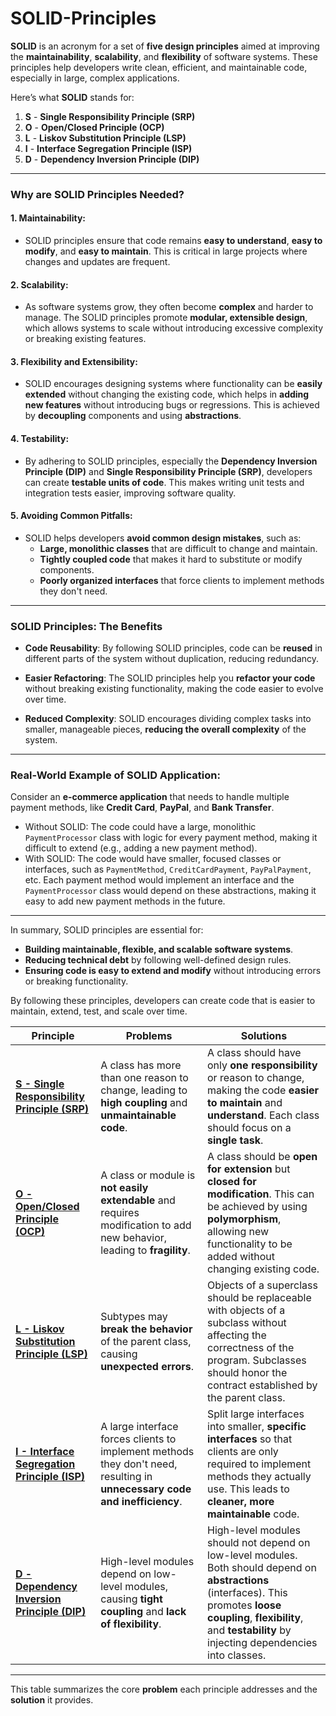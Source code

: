 # SOLID-Principles

**SOLID** is an acronym for a set of **five design principles** aimed at improving the **maintainability**, **scalability**, and **flexibility** of software systems. These principles help developers write clean, efficient, and maintainable code, especially in large, complex applications.

Here’s what **SOLID** stands for:

1. **S** - **Single Responsibility Principle (SRP)**
2. **O** - **Open/Closed Principle (OCP)**
3. **L** - **Liskov Substitution Principle (LSP)**
4. **I** - **Interface Segregation Principle (ISP)**
5. **D** - **Dependency Inversion Principle (DIP)**

---

### Why are SOLID Principles Needed?

#### 1. **Maintainability**:
   - SOLID principles ensure that code remains **easy to understand**, **easy to modify**, and **easy to maintain**. This is critical in large projects where changes and updates are frequent.

#### 2. **Scalability**:
   - As software systems grow, they often become **complex** and harder to manage. The SOLID principles promote **modular, extensible design**, which allows systems to scale without introducing excessive complexity or breaking existing features.

#### 3. **Flexibility and Extensibility**:
   - SOLID encourages designing systems where functionality can be **easily extended** without changing the existing code, which helps in **adding new features** without introducing bugs or regressions. This is achieved by **decoupling** components and using **abstractions**.

#### 4. **Testability**:
   - By adhering to SOLID principles, especially the **Dependency Inversion Principle (DIP)** and **Single Responsibility Principle (SRP)**, developers can create **testable units of code**. This makes writing unit tests and integration tests easier, improving software quality.

#### 5. **Avoiding Common Pitfalls**:
   - SOLID helps developers **avoid common design mistakes**, such as:
     - **Large, monolithic classes** that are difficult to change and maintain.
     - **Tightly coupled code** that makes it hard to substitute or modify components.
     - **Poorly organized interfaces** that force clients to implement methods they don't need.

---

### SOLID Principles: The Benefits

- **Code Reusability**: By following SOLID principles, code can be **reused** in different parts of the system without duplication, reducing redundancy.
  
- **Easier Refactoring**: The SOLID principles help you **refactor your code** without breaking existing functionality, making the code easier to evolve over time.
  
- **Reduced Complexity**: SOLID encourages dividing complex tasks into smaller, manageable pieces, **reducing the overall complexity** of the system.

---

### Real-World Example of SOLID Application:

Consider an **e-commerce application** that needs to handle multiple payment methods, like **Credit Card**, **PayPal**, and **Bank Transfer**.

- Without SOLID: The code could have a large, monolithic `PaymentProcessor` class with logic for every payment method, making it difficult to extend (e.g., adding a new payment method).
- With SOLID: The code would have smaller, focused classes or interfaces, such as `PaymentMethod`, `CreditCardPayment`, `PayPalPayment`, etc. Each payment method would implement an interface and the `PaymentProcessor` class would depend on these abstractions, making it easy to add new payment methods in the future.

---

In summary, SOLID principles are essential for:

- **Building maintainable, flexible, and scalable software systems**.
- **Reducing technical debt** by following well-defined design rules.
- **Ensuring code is easy to extend and modify** without introducing errors or breaking functionality.

By following these principles, developers can create code that is easier to maintain, extend, test, and scale over time.


| **Principle**               | **Problems**                                              | **Solutions**                                         |
|-----------------------------|-----------------------------------------------------------------------|---------------------------------------------------------------------------------|
| **[S - Single Responsibility Principle (SRP)](https://github.com/dharmarajrdr/SOLID-Principles/tree/main/1.%20Single%20Responsibility%20Principle)** | A class has more than one reason to change, leading to **high coupling** and **unmaintainable code**. | A class should have only **one responsibility** or reason to change, making the code **easier to maintain** and **understand**. Each class should focus on a **single task**. |
| **[O - Open/Closed Principle (OCP)](https://github.com/dharmarajrdr/SOLID-Principles/tree/main/2.%20Open-Closed%20Principle)** | A class or module is **not easily extendable** and requires modification to add new behavior, leading to **fragility**. | A class should be **open for extension** but **closed for modification**. This can be achieved by using **polymorphism**, allowing new functionality to be added without changing existing code. |
| **[L - Liskov Substitution Principle (LSP)](https://github.com/dharmarajrdr/SOLID-Principles/tree/main/3.%20Liskov%20Substitution%20Principle)** | Subtypes may **break the behavior** of the parent class, causing **unexpected errors**. | Objects of a superclass should be replaceable with objects of a subclass without affecting the correctness of the program. Subclasses should honor the contract established by the parent class. |
| **[I - Interface Segregation Principle (ISP)](https://github.com/dharmarajrdr/SOLID-Principles/tree/main/4.%20Interface%20Segregation%20Principle)** | A large interface forces clients to implement methods they don't need, resulting in **unnecessary code and inefficiency**. | Split large interfaces into smaller, **specific interfaces** so that clients are only required to implement methods they actually use. This leads to **cleaner, more maintainable** code. |
| **[D - Dependency Inversion Principle (DIP)](https://github.com/dharmarajrdr/SOLID-Principles/tree/main/5.%20Dependency%20Inversion%20Principle)** | High-level modules depend on low-level modules, causing **tight coupling** and **lack of flexibility**. | High-level modules should not depend on low-level modules. Both should depend on **abstractions** (interfaces). This promotes **loose coupling**, **flexibility**, and **testability** by injecting dependencies into classes. |

---

This table summarizes the core **problem** each principle addresses and the **solution** it provides.